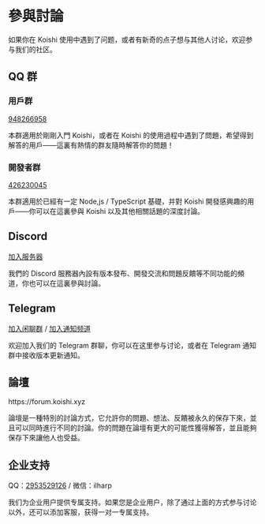 # 參與討論

如果你在 Koishi 使用中遇到了问题，或者有新奇的点子想与其他人讨论，欢迎参与我们的社区。

## QQ 群

### 用戶群

[948266958](https://qm.qq.com/q/7C9E9rjR0Q)

本群適用於剛剛入門 Koishi，或者在 Koishi 的使用過程中遇到了問題，希望得到解答的用戶——這裏有熱情的群友隨時解答你的問題！

### 開發者群

[426230045](https://jq.qq.com/?_wv=1027\&k=6FDoxQ6g)

本群適用於已經有一定 Node,js / TypeScript 基礎，并對 Koishi 開發感興趣的用戶——你可以在這裏參與 Koishi 以及其他相關話題的深度討論。

## Discord

[加入服务器](https://discord.com/invite/xfxYwmd284)

我們的 Discord 服務器內設有版本發布、開發交流和問題反饋等不同功能的頻道，你也可以在這裏參與討論。

## Telegram

[加入闲聊群](https://t.me/koishichat) / [加入通知频道](https://t.me/koishichannel)

欢迎加入我们的 Telegram 群聊，你可以在这里参与讨论，或者在 Telegram 通知群中接收版本更新通知。

## 論壇

https\://forum.koishi.xyz

論壇是一種特別的討論方式，它允許你的問題、想法、反饋被永久的保存下來，並且可以同時進行不同的討論。你的問題在論壇有更大的可能性獲得解答，並且能夠保存下來讓他人也受益。

## 企业支持

QQ：[2953529126](https://qm.qq.com/q/P8eMJkP5yI) / 微信：ilharp

我们为企业用户提供专属支持。如果您是企业用户，除了通过上面的方式参与讨论以外，还可以添加客服，获得一对一专属支持。
